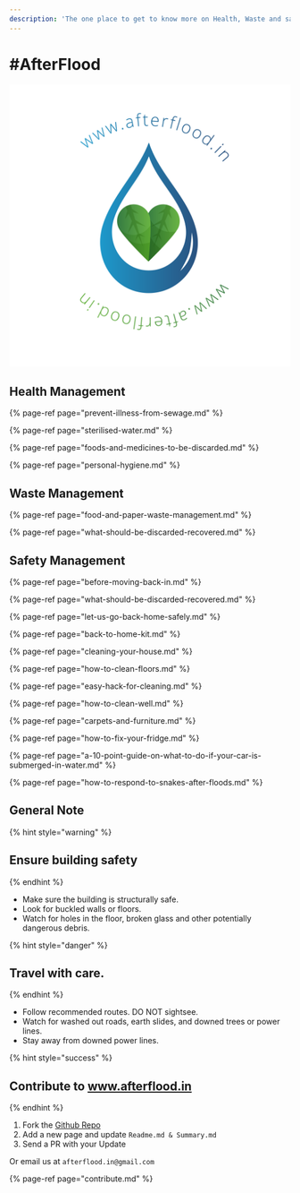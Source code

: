 ```yaml
---
description: 'The one place to get to know more on Health, Waste and safety management.'
---
```


# \#AfterFlood

![](.gitbook/assets/afterflood-logo-01.png)

## Health Management 

{% page-ref page="prevent-illness-from-sewage.md" %}

{% page-ref page="sterilised-water.md" %}

{% page-ref page="foods-and-medicines-to-be-discarded.md" %}

{% page-ref page="personal-hygiene.md" %}

## Waste Management 

{% page-ref page="food-and-paper-waste-management.md" %}

{% page-ref page="what-should-be-discarded-recovered.md" %}

## Safety  Management

{% page-ref page="before-moving-back-in.md" %}

{% page-ref page="what-should-be-discarded-recovered.md" %}

{% page-ref page="let-us-go-back-home-safely.md" %}

{% page-ref page="back-to-home-kit.md" %}

{% page-ref page="cleaning-your-house.md" %}

{% page-ref page="how-to-clean-floors.md" %}

{% page-ref page="easy-hack-for-cleaning.md" %}

{% page-ref page="how-to-clean-well.md" %}

{% page-ref page="carpets-and-furniture.md" %}

{% page-ref page="how-to-fix-your-fridge.md" %}

{% page-ref page="a-10-point-guide-on-what-to-do-if-your-car-is-submerged-in-water.md" %}

{% page-ref page="how-to-respond-to-snakes-after-floods.md" %}

## General Note 

{% hint style="warning" %}
## Ensure building safety
{% endhint %}

* Make sure the building is structurally safe.
* Look for buckled walls or floors.
* Watch for holes in the floor, broken glass and other potentially dangerous debris.

{% hint style="danger" %}
## **Travel with care.**
{% endhint %}

* Follow recommended routes. DO NOT sightsee.
* Watch for washed out roads, earth slides, and downed trees or power lines.
* Stay away from downed power lines.

{% hint style="success" %}
## Contribute to www.afterflood.in
{% endhint %}

1. Fork the [Github Repo](https://github.com/afterflood/afterflood.in) 
2. Add a new page and update `Readme.md & Summary.md`
3. Send a PR with your Update

Or email us at `afterflood.in@gmail.com`   


{% page-ref page="contribute.md" %}




